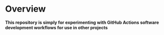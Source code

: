 # Overview

**This repository is simply for experimenting with GitHub Actions software development workflows for use in other projects**
